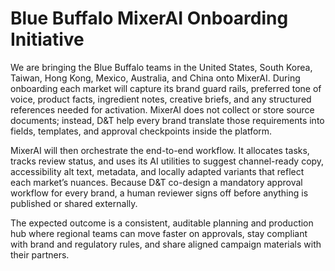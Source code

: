 # Blue Buffalo MixerAI Onboarding Initiative

We are bringing the Blue Buffalo teams in the United States, South Korea, Taiwan, Hong Kong, Mexico, Australia, and China onto MixerAI. During onboarding each market will capture its brand guard rails, preferred tone of voice, product facts, ingredient notes, creative briefs, and any structured references needed for activation. MixerAI does not collect or store source documents; instead, D&T help every brand translate those requirements into fields, templates, and approval checkpoints inside the platform.

MixerAI will then orchestrate the end-to-end workflow. It allocates tasks, tracks review status, and uses its AI utilities to suggest channel-ready copy, accessibility alt text, metadata, and locally adapted variants that reflect each market’s nuances. Because D&T co-design a mandatory approval workflow for every brand, a human reviewer signs off before anything is published or shared externally.

The expected outcome is a consistent, auditable planning and production hub where regional teams can move faster on approvals, stay compliant with brand and regulatory rules, and share aligned campaign materials with their partners.
